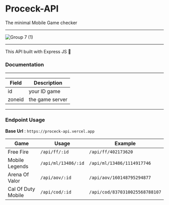 # Proceck-API
The minimal Mobile Game checker

---
![Group 7 (1)](https://user-images.githubusercontent.com/91861324/177327347-7a609c5c-8760-4969-9932-d9535e9ea987.png)

---
This API built with Express JS 🌸

### Documentation
---

| Field | Description |
| ------ | ----------- |
| id   | your ID game |
| zoneid   | the game server |
---

### Endpoint Usage

**Base Url** : `https://proceck-api.vercel.app`

| Game | Usage | Example |
|----------|-------|---------|
| Free Fire | `/api/ff/:id` | `/api/ff/402173620` |
| Mobile Legends | `/api/ml/13486/:id` | `/api/ml/13486/1114917746` |
| Arena Of Valor | `/api/aov/:id` | `/api/aov/160148795294877` |
| Cal Of Duty Mobile | `/api/cod/:id` | `/api/cod/8370310025568788107` |

